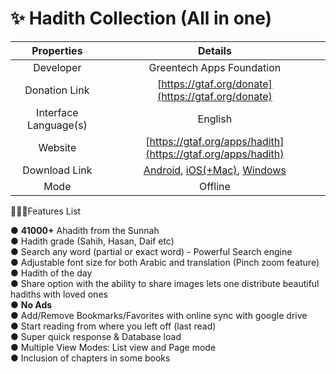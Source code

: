 # ✨ Hadith Collection (All in one)

|       Properties      |                                                                                                                            Details                                                                                                                            |
| :-------------------: | :-----------------------------------------------------------------------------------------------------------------------------------------------------------------------------------------------------------------------------------------------------------: |
|       Developer       |                                                                                                                   Greentech Apps Foundation                                                                                                                   |
|     Donation Link     |                                                                                                       [https://gtaf.org/donate](https://gtaf.org/donate)                                                                                                      |
| Interface Language(s) |                                                                                                                            English                                                                                                                            |
|        Website        |                                                                                                  [https://gtaf.org/apps/hadith](https://gtaf.org/apps/hadith)                                                                                                 |
|     Download Link     | [Android](https://play.google.com/store/apps/details?id=com.greentech.hadith), [iOS(+Mac)](https://itunes.apple.com/app/id1511696610), [Windows](https://direct-download-apps.s3.us-east-2.amazonaws.com/hadith/Hadith+Collection+All+In+One+v1.0000%2B1.zip) |
|          Mode         |                                                                                                                            Offline                                                                                                                            |

💁🏽‍♂️Features List

● **41000+** Ahadith from the Sunnah\
● Hadith grade (Sahih, Hasan, Daif etc)\
● Search any word (partial or exact word) - Powerful Search engine\
● Adjustable font size for both Arabic and translation (Pinch zoom feature)\
● Hadith of the day\
● Share option with the ability to share images lets one distribute beautiful hadiths with loved ones\
● **No Ads**\
● Add/Remove Bookmarks/Favorites with online sync with google drive\
● Start reading from where you left off (last read)\
● Super quick response & Database load\
● Multiple View Modes: List view and Page mode\
● Inclusion of chapters in some books
